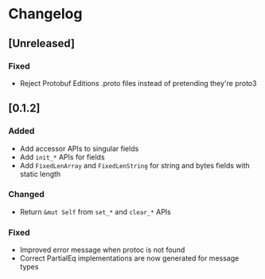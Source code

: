 # Changelog

## [Unreleased]

### Fixed

- Reject Protobuf Editions .proto files instead of pretending they're proto3

## [0.1.2]

### Added

- Add accessor APIs to singular fields
- Add `init_*` APIs for fields
- Add `FixedLenArray` and `FixedLenString` for string and bytes fields with static length

### Changed

- Return `&mut Self` from `set_*` and `clear_*` APIs

### Fixed

- Improved error message when protoc is not found
- Correct PartialEq implementations are now generated for message types
